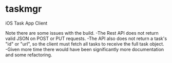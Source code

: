 taskmgr
=======

iOS Task App Client

Note there are some issues with the build. 
-The Rest API does not return valid JSON on POST or PUT requests. 
-The API also does not return a task's "id" or "url", so the client must fetch all tasks to receive the full task object.
-Given more time there would have been significantly more documentation and some refactoring.
